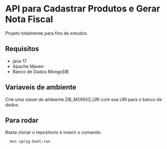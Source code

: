 
# API para Cadastrar Produtos e Gerar Nota Fiscal

Projeto totalmente para fins de estudos.


## Requisitos

- java 17
- Apache Maven
- Banco de Dados MongoDB

## Variaveis de ambiente

Crie uma viavel de ambiente *DB_MONGO_URI* com sua URI para o banco de dados.

## Para rodar
Basta clonar o repositorio e inserir o comando

```bash
  mvn sprig-boot:run
```


